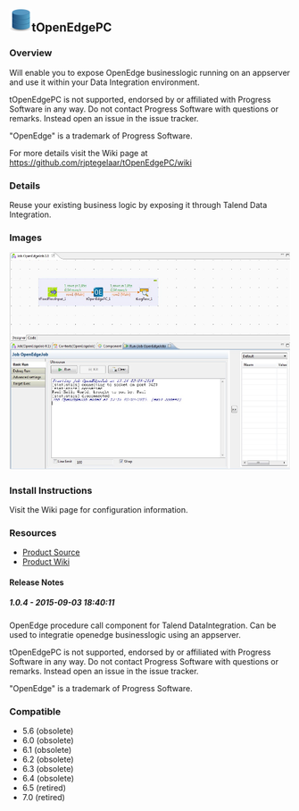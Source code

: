 ## <img src='./logo.jpg' width='40' height='40'>tOpenEdgePC

### Overview
Will enable you to expose OpenEdge businesslogic running on an appserver and use it within your Data Integration environment.

tOpenEdgePC is not supported, endorsed by or affiliated with Progress Software in any way. Do not contact Progress Software with questions or remarks. Instead open an issue in the issue tracker.

"OpenEdge" is a trademark of Progress Software.

For more details visit the Wiki page at https://github.com/rjptegelaar/tOpenEdgePC/wiki
### Details
Reuse your existing business logic by exposing it through Talend Data Integration.
### Images
<a href='./screenshots/v_1.0.4__1.jpg'><img src='./screenshots/v_1.0.4__1.jpg' ></a>


### Install Instructions
Visit the Wiki page for configuration information.
### Resources
 * <a href=https://github.com/rjptegelaar/tOpenEdgePC>Product Source</a>
 * <a href=https://github.com/rjptegelaar/tOpenEdgePC/wiki>Product Wiki</a>

#### Release Notes

##### 1.0.4 - 2015-09-03 18:40:11
OpenEdge procedure call component for Talend DataIntegration. Can be used to integratie openedge businesslogic using an appserver.

tOpenEdgePC is not supported, endorsed by or affiliated with Progress Software in any way. Do not contact Progress Software with questions or remarks. Instead open an issue in the issue tracker.

"OpenEdge" is a trademark of Progress Software.
### Compatible
 -  5.6 (obsolete)
 -   6.0 (obsolete)
 -   6.1 (obsolete)
 -   6.2 (obsolete)
 -   6.3 (obsolete)
 -   6.4 (obsolete)
 -  6.5 (retired)
 -  7.0 (retired)
